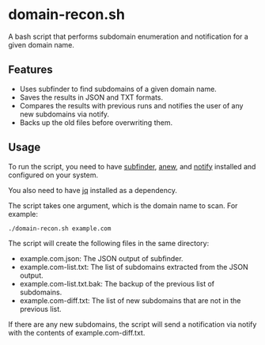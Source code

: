 # domain-recon.sh

A bash script that performs subdomain enumeration and notification for a given domain name.

## Features

- Uses subfinder to find subdomains of a given domain name.
- Saves the results in JSON and TXT formats.
- Compares the results with previous runs and notifies the user of any new subdomains via notify.
- Backs up the old files before overwriting them.

## Usage

To run the script, you need to have [subfinder](https://github.com/projectdiscovery/subfinder), [anew](https://github.com/tomnomnom/anew), and [notify](https://github.com/projectdiscovery/notify/) installed and configured on your system.

You also need to have [jq](https://jqlang.github.io/jq/download/) installed as a dependency.

The script takes one argument, which is the domain name to scan. For example:

```bash
./domain-recon.sh example.com
```

The script will create the following files in the same directory:

* example.com.json: The JSON output of subfinder.
* example.com-list.txt: The list of subdomains extracted from the JSON output.
* example.com-list.txt.bak: The backup of the previous list of subdomains.
* example.com-diff.txt: The list of new subdomains that are not in the previous list.

If there are any new subdomains, the script will send a notification via notify with the contents of example.com-diff.txt.

